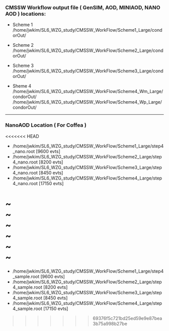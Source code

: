 

### CMSSW Workflow output file ( GenSIM, AOD, MINIAOD, NANO AOD ) locations:  
 - Scheme 1  
/home/jwkim/SL6_WZG_study/CMSSW_WorkFlow/Scheme1_Large/condorOut/  

 - Scheme 2  
/home/jwkim/SL6_WZG_study/CMSSW_WorkFlow/Scheme2_Large/condorOut/  

 - Scheme 3  
/home/jwkim/SL6_WZG_study/CMSSW_WorkFlow/Scheme3_Large/condorOut/  

 - Sheme 4  
/home/jwkim/SL6_WZG_study/CMSSW_WorkFlow/Scheme4_Wm_Large/condorOut/    
/home/jwkim/SL6_WZG_study/CMSSW_WorkFlow/Scheme4_Wp_Large/condorOut/  


---

### NanoAOD Location ( For Coffea )
<<<<<<< HEAD
 - /home/jwkim/SL6_WZG_study/CMSSW_WorkFlow/Scheme1_Large/step4_nano.root [9600 evts]
 - /home/jwkim/SL6_WZG_study/CMSSW_WorkFlow/Scheme2_Large/step4_nano.root [8200 evts]
 - /home/jwkim/SL6_WZG_study/CMSSW_WorkFlow/Scheme3_Large/step4_nano.root [8450 evts]
 - /home/jwkim/SL6_WZG_study/CMSSW_WorkFlow/Scheme4_Large/step4_nano.root [17150 evts]

~                                                                                                                                           
~                                                                                                                                           
~                                                                                                                                           
~                                                                                                                                           
~                                                                                                                                           
~                                                                                        
=======
 - /home/jwkim/SL6_WZG_study/CMSSW_WorkFlow/Scheme1_Large/step4_sample.root [9600 evts]
 - /home/jwkim/SL6_WZG_study/CMSSW_WorkFlow/Scheme2_Large/step4_sample.root [8200 evts]
 - /home/jwkim/SL6_WZG_study/CMSSW_WorkFlow/Scheme3_Large/step4_sample.root [8450 evts]
 - /home/jwkim/SL6_WZG_study/CMSSW_WorkFlow/Scheme4_Large/step4_sample.root [17150 evts]
>>>>>>> 69376f5c721bd25ed59e9e87bea3b75a998b27be
